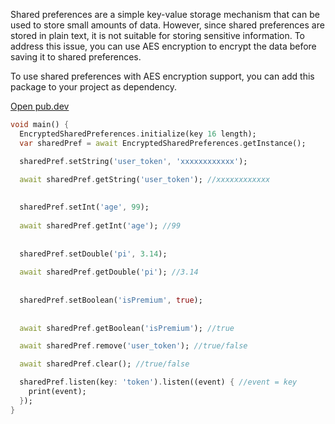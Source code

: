Shared preferences are a simple key-value storage mechanism that can be used to store small amounts
of data. However, since shared preferences are stored in plain text, it is not suitable for storing
sensitive information. To address this issue, you can use AES encryption to encrypt the data before
saving it to shared preferences.

To use shared preferences with AES encryption support, you can add this package to your project as
dependency.

[Open pub.dev](https://pub.dev/packages/encrypt_shared_preferences)

```dart
void main() {
  EncryptedSharedPreferences.initialize(key 16 length);
  var sharedPref = await EncryptedSharedPreferences.getInstance();

  sharedPref.setString('user_token', 'xxxxxxxxxxxx');

  await sharedPref.getString('user_token'); //xxxxxxxxxxxx
  
  
  sharedPref.setInt('age', 99);
  
  await sharedPref.getInt('age'); //99
  
  
  sharedPref.setDouble('pi', 3.14);
  
  await sharedPref.getDouble('pi'); //3.14
  
  
  sharedPref.setBoolean('isPremium', true);
  
  
  await sharedPref.getBoolean('isPremium'); //true

  await sharedPref.remove('user_token'); //true/false

  await sharedPref.clear(); //true/false

  sharedPref.listen(key: 'token').listen((event) { //event = key
    print(event);
  });
}
